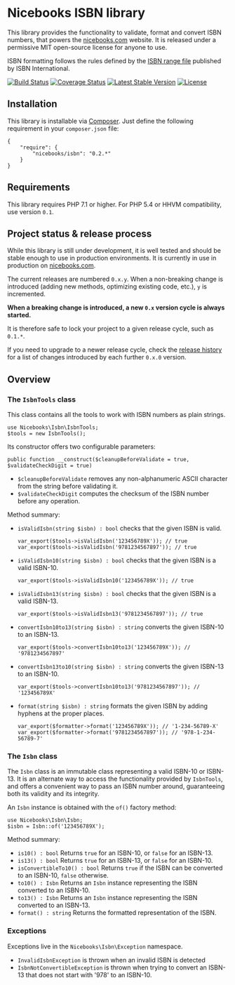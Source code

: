 # Nicebooks ISBN library

This library provides the functionality to validate, format and convert ISBN numbers, that powers the [nicebooks.com](https://nicebooks.com) website.
It is released under a permissive MIT open-source license for anyone to use.

ISBN formatting follows the rules defined by the [ISBN range file](https://www.isbn-international.org/range_file_generation) published by ISBN International.

[![Build Status](https://travis-ci.org/nicebooks-com/isbn.svg?branch=master)](https://travis-ci.org/nicebooks-com/isbn)
[![Coverage Status](https://img.shields.io/coveralls/nicebooks-com/isbn.svg)](https://coveralls.io/r/nicebooks-com/isbn?branch=master)
[![Latest Stable Version](https://poser.pugx.org/nicebooks/isbn/v/stable)](https://packagist.org/packages/nicebooks/isbn)
[![License](https://img.shields.io/badge/license-MIT-blue.svg)](http://opensource.org/licenses/MIT)

## Installation

This library is installable via [Composer](https://getcomposer.org/).
Just define the following requirement in your `composer.json` file:

    {
        "require": {
            "nicebooks/isbn": "0.2.*"
        }
    }

## Requirements

This library requires PHP 7.1 or higher. For PHP 5.4 or HHVM compatibility, use version `0.1`.

## Project status & release process

While this library is still under development, it is well tested and should be stable enough to use in production
environments. It is currently in use in production on [nicebooks.com](https://nicebooks.com/).

The current releases are numbered `0.x.y`. When a non-breaking change is introduced (adding new methods, optimizing
existing code, etc.), `y` is incremented.

**When a breaking change is introduced, a new `0.x` version cycle is always started.**

It is therefore safe to lock your project to a given release cycle, such as `0.1.*`.

If you need to upgrade to a newer release cycle, check the [release history](https://github.com/nicebooks-com/isbn/releases)
for a list of changes introduced by each further `0.x.0` version.

## Overview

### The `IsbnTools` class

This class contains all the tools to work with ISBN numbers as plain strings.

    use Nicebooks\Isbn\IsbnTools;
    $tools = new IsbnTools();

Its constructor offers two configurable parameters:

    public function __construct($cleanupBeforeValidate = true, $validateCheckDigit = true)

- `$cleanupBeforeValidate` removes any non-alphanumeric ASCII character from the string before validating it.
- `$validateCheckDigit` computes the checksum of the ISBN number before any operation.

Method summary:

- `isValidIsbn(string $isbn) : bool` checks that the given ISBN is valid.

    ```
    var_export($tools->isValidIsbn('123456789X')); // true
    var_export($tools->isValidIsbn('9781234567897')); // true
    ```

- `isValidIsbn10(string $isbn) : bool` checks that the given ISBN is a valid ISBN-10.

    ```
    var_export($tools->isValidIsbn10('123456789X')); // true
    ```

- `isValidIsbn13(string $isbn) : bool` checks that the given ISBN is a valid ISBN-13.

    ```
    var_export($tools->isValidIsbn13('9781234567897')); // true
    ```

- `convertIsbn10to13(string $isbn) : string` converts the given ISBN-10 to an ISBN-13.

    ```
    var_export($tools->convertIsbn10to13('123456789X')); // '9781234567897'
    ```

- `convertIsbn13to10(string $isbn) : string` converts the given ISBN-13 to an ISBN-10.

    ```
    var_export($tools->convertIsbn10to13('9781234567897')); // '123456789X'
    ```

- `format(string $isbn) : string` formats the given ISBN by adding hyphens at the proper places.

    ```
    var_export($formatter->format('123456789X')); // '1-234-56789-X'
    var_export($formatter->format('9781234567897')); // '978-1-234-56789-7'
    ```

### The `Isbn` class

The `Isbn` class is an immutable class representing a valid ISBN-10 or ISBN-13.
It is an alternate way to access the functionality provided by `IsbnTools`, and offers a convenient way to pass an ISBN number around,
guaranteeing both its validity and its integrity.

An `Isbn` instance is obtained with the `of()` factory method:

    use Nicebooks\Isbn\Isbn;
    $isbn = Isbn::of('123456789X');

Method summary:

- `is10() : bool` Returns `true` for an ISBN-10, or `false` for an ISBN-13.
- `is13() : bool` Returns `true` for an ISBN-13, or `false` for an ISBN-10.
- `isConvertibleTo10() : bool` Returns `true` if the ISBN can be converted to an ISBN-10, `false` otherwise.
- `to10() : Isbn` Returns an `Isbn` instance representing the ISBN converted to an ISBN-10.
- `to13() : Isbn` Returns an `Isbn` instance representing the ISBN converted to an ISBN-13.
- `format() : string` Returns the formatted representation of the ISBN.

### Exceptions

Exceptions live in the `Nicebooks\Isbn\Exception` namespace.

- `InvalidIsbnException` is thrown when an invalid ISBN is detected
- `IsbnNotConvertibleException` is thrown when trying to convert an ISBN-13 that does not start with '978' to an ISBN-10.

